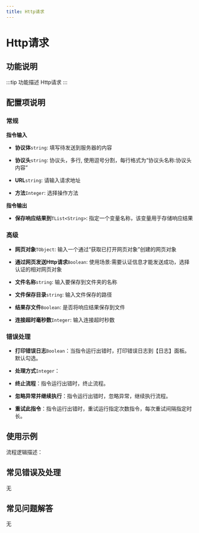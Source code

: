 ```yaml
---
title: Http请求
---
```


# Http请求

## 功能说明

:::tip 功能描述
Http请求
:::

## 配置项说明

### 常规

**指令输入**

- **协议体**`string`: 填写待发送到服务器的内容

- **协议头**`string`: 协议头，多行, 使用逗号分割，每行格式为“协议头名称:协议头内容”

- **URL**`string`: 请输入请求地址

- **方法**`Integer`: 选择操作方法


**指令输出**

- **保存响应结果到**`TList<String>`: 指定一个变量名称，该变量用于存储响应结果

### 高级

- **网页对象**`TObject`: 输入一个通过“获取已打开网页对象”创建的网页对象

- **通过网页发送Http请求**`Boolean`: 使用场景:需要认证信息才能发送成功，选择认证的相对网页对象

- **文件名称**`string`: 输入要保存到文件夹的名称

- **文件保存目录**`string`: 输入文件保存的路径

- **结果存文件**`Boolean`: 是否将响应结果保存到文件

- **连接超时毫秒数**`Integer`: 输入连接超时秒数

### 错误处理

- **打印错误日志**`Boolean`：当指令运行出错时，打印错误日志到【日志】面板。默认勾选。

- **处理方式**`Integer`：

 - **终止流程**：指令运行出错时，终止流程。

 - **忽略异常并继续执行**：指令运行出错时，忽略异常，继续执行流程。

 - **重试此指令**：指令运行出错时，重试运行指定次数指令，每次重试间隔指定时长。

## 使用示例

流程逻辑描述：

## 常见错误及处理

无

## 常见问题解答

无

